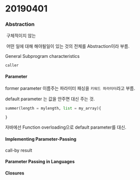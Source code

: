 # 20190401



### Abstraction

​	구체적이지 않는

​	어떤 일에 대해 해야될일이 있는 것의 전체를 Abstraction이라 부름.





General Subprogram characteristics

`caller`





#### Parameter

former parameter 이름주는 파라미터 패싱을 `키워드 파라미터`라고 부름.

default parameter 는 값을 안주면 대신 주는 것.

```python
summer(length = mylength, list = my_array){

}
```

자바에선  Function overloading으로 default parameter를 대신.





#### Implementing Parameter-Passing





call-by result



#### Parameter Passing in Languages





#### Closures



